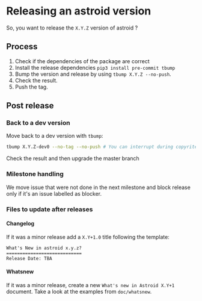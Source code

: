 # Releasing an astroid version

So, you want to release the `X.Y.Z` version of astroid ?

## Process

1. Check if the dependencies of the package are correct
2. Install the release dependencies `pip3 install pre-commit tbump`
3. Bump the version and release by using `tbump X.Y.Z --no-push`.
4. Check the result.
5. Push the tag.

## Post release

### Back to a dev version

Move back to a dev version with `tbump`:

```bash
tbump X.Y.Z-dev0 --no-tag --no-push # You can interrupt during copyrite
```

Check the result and then upgrade the master branch

### Milestone handling

We move issue that were not done in the next milestone and block release only if it's an
issue labelled as blocker.

### Files to update after releases

#### Changelog

If it was a minor release add a `X.Y+1.0` title following the template:

```text
What's New in astroid x.y.z?
============================
Release Date: TBA
```

#### Whatsnew

If it was a minor release, create a new `What's new in Astroid X.Y+1` document. Take a
look at the examples from `doc/whatsnew`.

